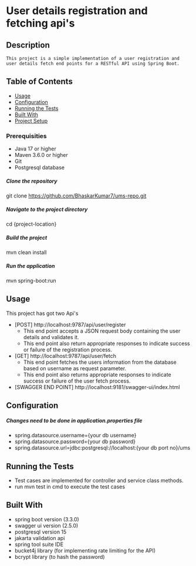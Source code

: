 # User details registration and fetching api's

## Description
	This project is a simple implementation of a user registration and user details fetch end points for a RESTful API using Spring Boot. 

## Table of Contents
- [Usage](#usage)
- [Configuration](#configuration)
- [Running the Tests](#running-the-tests)
- [Built With](#built-with)
- [Project Setup](#project-setup)

### Prerequisities
- Java 17 or higher
- Maven 3.6.0 or higher
- Git
- Postgresql database

##### Clone the repository
git clone https://github.com/BhaskarKumar7/ums-repo.git

##### Navigate to the project directory
cd {project-location}

##### Build the project
mvn clean install

##### Run the application
mvn spring-boot:run

## Usage
This project has got two Api's
- [POST] http://localhost:9787/api/user/register
	- This end point accepts a JSON request body containing the user details and validates it.
	- This end point also return appropriate responses to indicate success or failure of the registration process. 
- [GET] http://localhost:9787/api/user/fetch
	- This end point fetches the users information from the database based on username as request parameter.
	- This end point also returns appropriate responses to indicate success or failure of the user fetch process.
- [SWAGGER END POINT] http://localhost:9181/swagger-ui/index.html

## Configuration
##### Changes need to be done in application.properties file
- spring.datasource.username={your db username}
- spring.datasource.password={your db password}
- spring.datasource.url=jdbc:postgresql://localhost:{your db port no}/ums

## Running the Tests
- Test cases are implemented for controller and service class methods.
- run mvn test in cmd to execute the test cases

## Built With
- spring boot version (3.3.0)
- swagger ui version (2.5.0)
- postgresql version 15
- jakarta validation api
- spring tool suite IDE
- bucket4j library (for implementing rate limiting for the API)
- bcrypt library (to hash the password)